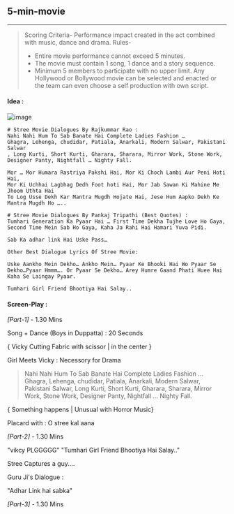 ## 5-min-movie
---

> Scoring Criteria- Performance impact created in the act combined with music, dance and drama. 
> Rules-
> * Entire movie performance cannot exceed 5 minutes.
> * The movie must contain 1 song, 1 dance and a story sequence. 
> * Minimum 5 members to participate with no upper limit. 
> Any Hollywood or Bollywood movie can be selected and enacted or the team can even choose a self production with own script. 


#### Idea :

![image](https://user-images.githubusercontent.com/13016162/65862147-39220180-e38b-11e9-9196-2da8c190f7a5.png)

```
# Stree Movie Dialogues By Rajkummar Rao :
Nahi Nahi Hum To Sab Banate Hai Complete Ladies Fashion … 
Ghagra, Lehenga, chudidar, Patiala, Anarkali, Modern Salwar, Pakistani Salwar
, Long Kurti, Short Kurti, Gharara, Sharara, Mirror Work, Stone Work, 
Designer Panty, Nightfall … Nighty Fall.

Mor … Mor Humara Rastriya Pakshi Hai, Mor Ki Choch Lambi Aur Peni Hoti Hai, 
Mor Ki Uchhai Lagbhag Dedh Foot hoti Hai, Mor Jab Sawan Ki Mahine Me Jhoom Uthta Hai 
To Log Usse Dekh Kar Mantra Mugdh Hojate Hai, Jese Hum Aapko Dekh Ke Mantra Mugdh Ho …..

# Stree Movie Dialogues By Pankaj Tripathi (Best Quotes) :
Tumhari Generation Ka Pyaar Hai … First Time Dekha Tujhe Love Ho Gaya, 
Second Time Mein Sab Ho Gaya, Kaha Ja Rahi Hai Hamari Yuva Pidi.

Sab Ka adhar link Hai Uske Pass…

Other Best Dialogue Lyrics Of Stree Movie: 

Uske Aankho Mein Dekho… Ankho Mein… Pyaar Ke Bhooki Hai Wo Pyaar Se Dekho…Pyaar Hmmm…. Or Pyaar Se Dekho… Arey Humre Gaand Phati Huee Hai Kaha Se Laingay Pyaar.

Tumhari Girl Friend Bhootiya Hai Salay..

```

#### Screen-Play :

*[Part-1]* - 1.30 Mins

Song + Dance (Boys in Duppatta) : 20 Seconds

{ Vicky Cutting Fabric with scissor | in the center } 

Girl Meets Vicky : Necessory for Drama

>Nahi Nahi Hum To Sab Banate Hai Complete Ladies Fashion … Ghagra, Lehenga, chudidar, Patiala, Anarkali, Modern Salwar, Pakistani Salwar, Long Kurti, Short Kurti, Gharara, Sharara, Mirror Work, Stone Work, 
Designer Panty, Nightfall … Nighty Fall.

{ Something happens | Unusual with Horror Music}

Placard with : O stree kal aana

*[Part-2]* - 1.30 Mins

"vikcy PLGGGGG"
"Tumhari Girl Friend Bhootiya Hai Salay.."

Stree Captures a guy.... 

Guru Ji's Dialogue : 

"Adhar Link hai sabka"



*[Part-3]* - 1.30 Mins



